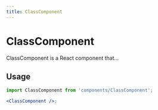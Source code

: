 ```yaml
---
title: ClassComponent
---
```


# ClassComponent

ClassComponent is a React component that...

## Usage

```jsx
import ClassComponent from 'components/ClassComponent';

<ClassComponent />;
```
